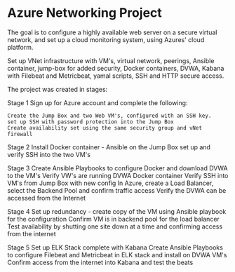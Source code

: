 # Azure Networking Project
The goal is to configure a highly available web server on a secure virtual network, and set up a cloud monitoring system, using Azures' cloud platform.

Set up VNet infrastructure with VM's, virtual network, peerings, Ansible container, jump-box for added security, Docker containers, DVWA, Kabana with Filebeat and Metricbeat, yamal scripts, SSH and HTTP secure access.

The project was created in stages:

Stage 1
Sign up for Azure account and complete the following:
	
	Create the Jump Box and two Web VM's, configured with an SSH key. 
	set up SSH with password protection into the Jump Box
	Create availability set using the same security group and vNet firewall

Stage 2
Install Docker container - Ansible on the Jump Box
set up and verify SSH into the two VM's

Stage 3
Create Ansible Playbooks to configure Docker and download DVWA to the VM's
Verify VW's are running DVWA Docker container
Verify SSH into VM's from Jump Box with new config
In Azure, create a Load Balancer, select the Backend Pool and confirm traffic access
Verify the DVWA can be accessed from the Internet

Stage 4
Set up redundancy - create copy of the VM using Ansible playbook for the configuration
Confirm VM is in backend pool for the load balancer
Test availability by shutting one site down at a time and confirming access from the internet

Stage 5 
Set up ELK Stack complete with Kabana
Create Ansible Playbooks to configure Filebeat and Metricbeat in ELK stack and install on DVWA VM's
Confirm access from the internet into Kabana and test the beats
